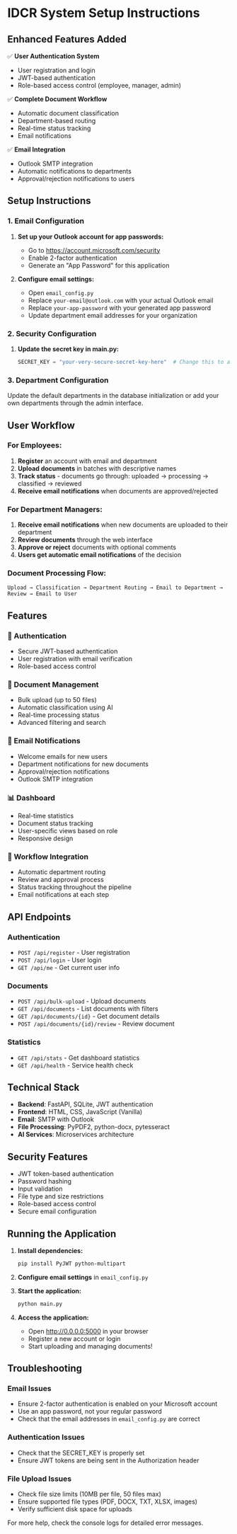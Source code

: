 
# IDCR System Setup Instructions

## Enhanced Features Added

✅ **User Authentication System**
- User registration and login
- JWT-based authentication
- Role-based access control (employee, manager, admin)

✅ **Complete Document Workflow**
- Automatic document classification
- Department-based routing
- Real-time status tracking
- Email notifications

✅ **Email Integration**
- Outlook SMTP integration
- Automatic notifications to departments
- Approval/rejection notifications to users

## Setup Instructions

### 1. Email Configuration

1. **Set up your Outlook account for app passwords:**
   - Go to https://account.microsoft.com/security
   - Enable 2-factor authentication
   - Generate an "App Password" for this application

2. **Configure email settings:**
   - Open `email_config.py`
   - Replace `your-email@outlook.com` with your actual Outlook email
   - Replace `your-app-password` with your generated app password
   - Update department email addresses for your organization

### 2. Security Configuration

1. **Update the secret key in main.py:**
   ```python
   SECRET_KEY = "your-very-secure-secret-key-here"  # Change this to a secure random string
   ```

### 3. Department Configuration

Update the default departments in the database initialization or add your own departments through the admin interface.

## User Workflow

### For Employees:
1. **Register** an account with email and department
2. **Upload documents** in batches with descriptive names
3. **Track status** - documents go through: uploaded → processing → classified → reviewed
4. **Receive email notifications** when documents are approved/rejected

### For Department Managers:
1. **Receive email notifications** when new documents are uploaded to their department
2. **Review documents** through the web interface
3. **Approve or reject** documents with optional comments
4. **Users get automatic email notifications** of the decision

### Document Processing Flow:
```
Upload → Classification → Department Routing → Email to Department → Review → Email to User
```

## Features

### 🔐 Authentication
- Secure JWT-based authentication
- User registration with email verification
- Role-based access control

### 📄 Document Management
- Bulk upload (up to 50 files)
- Automatic classification using AI
- Real-time processing status
- Advanced filtering and search

### 📧 Email Notifications
- Welcome emails for new users
- Department notifications for new documents
- Approval/rejection notifications
- Outlook SMTP integration

### 📊 Dashboard
- Real-time statistics
- Document status tracking
- User-specific views based on role
- Responsive design

### 🔄 Workflow Integration
- Automatic department routing
- Review and approval process
- Status tracking throughout the pipeline
- Email notifications at each step

## API Endpoints

### Authentication
- `POST /api/register` - User registration
- `POST /api/login` - User login
- `GET /api/me` - Get current user info

### Documents
- `POST /api/bulk-upload` - Upload documents
- `GET /api/documents` - List documents with filters
- `GET /api/documents/{id}` - Get document details
- `POST /api/documents/{id}/review` - Review document

### Statistics
- `GET /api/stats` - Get dashboard statistics
- `GET /api/health` - Service health check

## Technical Stack

- **Backend**: FastAPI, SQLite, JWT authentication
- **Frontend**: HTML, CSS, JavaScript (Vanilla)
- **Email**: SMTP with Outlook
- **File Processing**: PyPDF2, python-docx, pytesseract
- **AI Services**: Microservices architecture

## Security Features

- JWT token-based authentication
- Password hashing
- Input validation
- File type and size restrictions
- Role-based access control
- Secure email configuration

## Running the Application

1. **Install dependencies:**
   ```bash
   pip install PyJWT python-multipart
   ```

2. **Configure email settings** in `email_config.py`

3. **Start the application:**
   ```bash
   python main.py
   ```

4. **Access the application:**
   - Open http://0.0.0.0:5000 in your browser
   - Register a new account or login
   - Start uploading and managing documents!

## Troubleshooting

### Email Issues
- Ensure 2-factor authentication is enabled on your Microsoft account
- Use an app password, not your regular password
- Check that the email addresses in `email_config.py` are correct

### Authentication Issues
- Check that the SECRET_KEY is properly set
- Ensure JWT tokens are being sent in the Authorization header

### File Upload Issues
- Check file size limits (10MB per file, 50 files max)
- Ensure supported file types (PDF, DOCX, TXT, XLSX, images)
- Verify sufficient disk space for uploads

For more help, check the console logs for detailed error messages.

